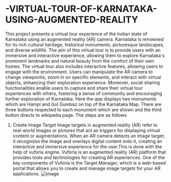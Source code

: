 # -VIRTUAL-TOUR-OF-KARNATAKA-USING-AUGMENTED-REALITY
This project presents a virtual tour experience of the Indian state of Karnataka using an augmented reality (AR) camera. Karnataka is renowned for its rich cultural heritage, historical monuments, picturesque landscapes, and diverse wildlife. The aim of this virtual tour is to provide users with an immersive and interactive experience, allowing them to explore Karnataka's prominent landmarks and natural beauty from the comfort of their own homes. 
The virtual tour also includes interactive features, allowing users to engage with the environment. Users can manipulate the AR camera to change viewpoints, zoom in on specific elements, and interact with virtual objects, enhancing their exploration experience. Moreover, social sharing functionalities enable users to capture and share their virtual tour experiences with others, fostering a sense of community and encouraging further exploration of Karnataka. 
Here the app displays two monuments which are Hampi and Gol Gumbaz on top of the Karnataka Map. There are three buttons respected to each monument which are shown and the third button directs to wikipedia page.
The steps are as follows
1. Create Image Target
Image targets in augmented reality (AR) refer to real-world images or pictures that act as triggers for displaying virtual content or augmentations. When an AR camera detects an image target, it recognizes the image and overlays digital content onto it, creating an interactive and immersive experience for the user.This is done with the help of vuforia engine. Vuforia is an augmented reality (AR) platform that provides tools and technologies for creating AR experiences. One of the key components of Vuforia is the Target Manager, which is a web-based portal that allows you to create and manage image targets for your AR applications.
![image](https://github.com/user-attachments/assets/1101a480-e70c-473c-8562-6281067395b1)
